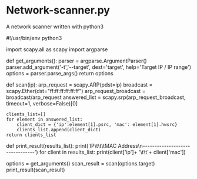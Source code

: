 # Network-scanner.py
A network scanner written with python3

#!/usr/bin/env python3

import scapy.all as scapy
import argparse

def get_arguments():
    parser = argparse.ArgumentParser()
    parser.add_argument('-t','--target', dest='target', help='Target IP / IP range')
    options = parser.parse_args()
    return options

def scan(ip):
    arp_request = scapy.ARP(pdst=ip)
    broadcast = scapy.Ether(dst="ff:ff:ff:ff:ff:ff")
    arp_request_broadcast = broadcast/arp_request
    answered_list = scapy.srp(arp_request_broadcast, timeout=1, verbose=False)[0]

    clients_list=[]
    for element in answered_list:
        client_dict = {'ip':element[1].psrc, 'mac': element[1].hwsrc}
        clients_list.append(client_dict)
    return clients_list

def print_result(results_list):
    print('IP\t\t\tMAC Address\n--------------------------------')
    for client in results_list:
        print(client['ip']+ '\t\t'+ client['mac'])

options = get_arguments()
scan_result = scan(options.target)
print_result(scan_result)
    

